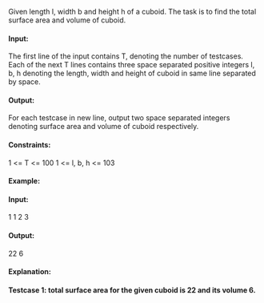 Given length l, width b and height h of a cuboid. The task is to find the total surface area and volume of cuboid.

#### Input:
The first line of the input contains T, denoting the number of testcases. Each of the next T lines contains three space separated positive integers l, b, h denoting the length, width and height of cuboid in same line separated by space.

#### Output:
For each testcase in new line, output two space separated integers denoting surface area and volume of cuboid respectively.

#### Constraints:
1 <= T <= 100
1 <= l, b, h <= 103

#### Example:
#### Input:
1
1 2 3

#### Output:
22 6

#### Explanation:
#### Testcase 1: total surface area for the given cuboid is 22 and its volume 6.
